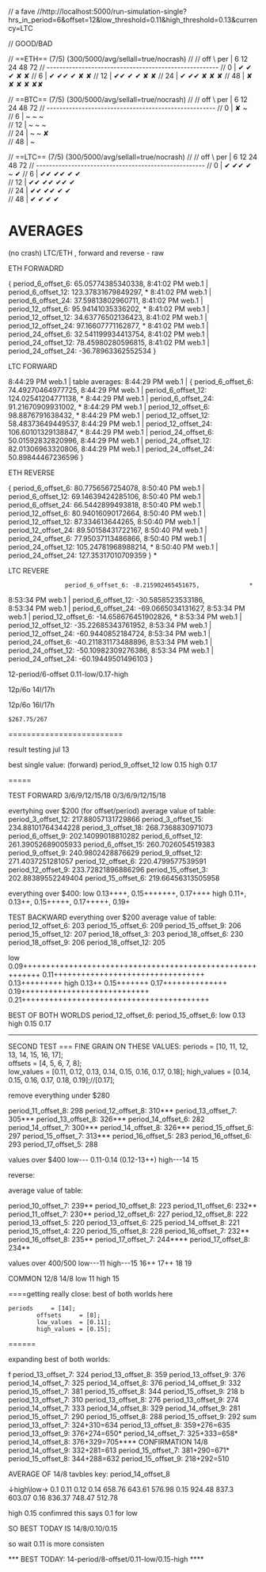 // a fave
//http://localhost:5000/run-simulation-single?hrs_in_period=6&offset=12&low_threshold=0.11&high_threshold=0.13&currency=LTC

// GOOD/BAD

// ==ETH== (7/5) (300/5000/avg/sellall=true/nocrash)
//
//	off \ per |		6		12		24		48		72
// ------------------------------------------------------
// 		0	  |		✔		✔ 		✔ 		✘ 		✘
//		6	  |		✔ 		✔✔		✔ 		✘ 		✘
//		12	  | 	✔✔		✔		✔ 		✘ 		✘
//		24    |		✔		✔✔		✘		✘		✘
//		48	  |		✘		✘		✘		✘		✘✘

// ==BTC== (7/5) (300/5000/avg/sellall=true/nocrash)
//
//	off \ per |		6		12		24		48		72
// -----------------------------------------------------
// 		0	  |		✘		~		 		 		
//		6	  |		~		~		~		 		 		
//		12	  | 	~		~		~ 		 		
//		24    |		~		~		✘				
//		48	  |		~	

// ==LTC== (7/5) (300/5000/avg/sellall=true/nocrash)
//
//	off \ per |		6		12		24		48		72
// -----------------------------------------------------
// 		0	  |		✔		✔✔		✔		~		✔
//		6	  |		✔✔		✔✔		✔		✔ 		 		
//		12	  | 	✔✔		✔✔		✔✔ 		✔		
//		24    |		✔✔		✔✔		✔		✔		
//		48	  |		✔		✔		✔		✔		




# AVERAGES
(no crash)
LTC/ETH , forward and reverse - raw


ETH FORWADRD

  { period_6_offset_6: 65.05774385340338,
8:41:02 PM web.1 |    period_6_offset_12: 123.37831679849297,       *
8:41:02 PM web.1 |    period_6_offset_24: 37.59813802960711,
8:41:02 PM web.1 |    period_12_offset_6: 95.94141035336202,        *
8:41:02 PM web.1 |    period_12_offset_12: 34.63776502136423,
8:41:02 PM web.1 |    period_12_offset_24: 97.16607771162877,       *
8:41:02 PM web.1 |    period_24_offset_6: 32.541199934413754,
8:41:02 PM web.1 |    period_24_offset_12: 78.45980280596815,
8:41:02 PM web.1 |    period_24_offset_24: -36.78963362552534 }



LTC FORWARD


8:44:29 PM web.1 |  table averages:
8:44:29 PM web.1 |  { period_6_offset_6: 74.49270464977725,
8:44:29 PM web.1 |    period_6_offset_12: 124.02541204771138,       *
8:44:29 PM web.1 |    period_6_offset_24: 91.21670909931002,        *
8:44:29 PM web.1 |    period_12_offset_6: 98.8876791638432,         *
8:44:29 PM web.1 |    period_12_offset_12: 58.48373649449537,
8:44:29 PM web.1 |    period_12_offset_24: 106.60101329138847,      *
8:44:29 PM web.1 |    period_24_offset_6: 50.01592832820996,
8:44:29 PM web.1 |    period_24_offset_12: 82.01306963320806,
8:44:29 PM web.1 |    period_24_offset_24: 50.89844467236596 }



ETH REVERSE

  {                     period_6_offset_6: 80.7756567254078,
8:50:40 PM web.1 |    period_6_offset_12: 69.14639424285106,
8:50:40 PM web.1 |    period_6_offset_24: 66.5442899493818,
8:50:40 PM web.1 |    period_12_offset_6: 80.94016090172664,
8:50:40 PM web.1 |    period_12_offset_12: 87.334613644265,
8:50:40 PM web.1 |    period_12_offset_24: 89.50158431722167,
8:50:40 PM web.1 |    period_24_offset_6: 77.95037113486866,
8:50:40 PM web.1 |    period_24_offset_12: 105.24781968988214,          *
8:50:40 PM web.1 |    period_24_offset_24: 127.35317010709359 }         *



LTC REVERE

                    period_6_offset_6: -8.215902465451675,              *
8:53:34 PM web.1 |    period_6_offset_12: -30.5858523533186,        
8:53:34 PM web.1 |    period_6_offset_24: -69.0665034131627,
8:53:34 PM web.1 |    period_12_offset_6: -14.658676451902826,          *
8:53:34 PM web.1 |    period_12_offset_12: -35.22685343761952,
8:53:34 PM web.1 |    period_12_offset_24: -60.9440852184724,
8:53:34 PM web.1 |    period_24_offset_6: -40.211831173488896,
8:53:34 PM web.1 |    period_24_offset_12: -50.10982309276386,
8:53:34 PM web.1 |    period_24_offset_24: -60.19449501496103 }


12-period/6-offset
0.11-low/0.17-high


12p/6o
14l/17h


12p/6o
16l/17h

    $267.75/267

=========================


  result testing jul 13

  best single value: (forward)
  period_9_offset_12
  low 0.15
  high 0.17


=====



TEST FORWARD
3/6/9/12/15/18
0/3/6/9/12/15/18

evertyhing over $200 (for offset/period)
average value of table:
    period_3_offset_12: 217.88057131729866
    period_3_offset_15: 234.88101764344228
    period_3_offset_18: 268.7368830971073
    period_6_offset_9: 202.14099018810282
    period_6_offset_12: 261.39052689005933
    period_6_offset_15: 260.7026054519383
    period_9_offset_9: 240.9802428876629
    period_9_offset_12: 271.4037251281057
    period_12_offset_6: 220.4799577539591
    period_12_offset_9: 233.72821896886296
    period_15_offset_3: 202.88389552249404
    period_15_offset_6: 219.66456313505958

everything over $400:
  low 0.13++++, 0.15+++++++, 0.17++++
  high 0.11+, 0.13++, 0.15+++++, 0.17+++++, 0.19+


TEST BACKWARD
everything over $200
    average value of table:
    period_12_offset_6: 203
    period_15_offset_6: 209
    period_15_offset_9: 206
    period_15_offset_12: 207
    period_18_offset_3: 203
    period_18_offset_6: 230
    period_18_offset_9: 206
    period_18_offset_12: 205

low 0.09++++++++++++++++++++++++++++++++++++++++++++++++++++++++++ 0.11+++++++++++++++++++++++++++++++++ 0.13+++++++++
high 0.13++ 0.15+++++++ 0.17++++++++++++++ 0.19++++++++++++++++++++++++++++ 0.21+++++++++++++++++++++++++++++++++++++++++


BEST OF BOTH WORLDS
  period_12_offset_6:
  period_15_offset_6:
  low 0.13
  high 0.15 0.17

-----

SECOND TEST === FINE GRAIN ON THESE VALUES:
    periods 	= [10, 11, 12, 13, 14, 15, 16, 17]; 	
    offsets 	= [4, 5, 6, 7, 8]; 						
    low_values 	= [0.11, 0.12, 0.13, 0.14, 0.15, 0.16, 0.17, 0.18];
    high_values = [0.14, 0.15, 0.16, 0.17, 0.18, 0.19];//[0.17];






remove everything under $280

period_11_offset_8: 298
period_12_offset_8: 310***
period_13_offset_7: 305***
period_13_offset_8: 326***
period_14_offset_6: 282
period_14_offset_7: 300***
period_14_offset_8: 326***
period_15_offset_6: 297
period_15_offset_7: 313***
period_16_offset_5: 283
period_16_offset_6: 293
period_17_offset_5: 288

values over $400
  low--- 0.11-0.14 (0.12-13++)
  high---14 15


reverse:


average value of table:

period_10_offset_7: 239**
period_10_offset_8: 223
period_11_offset_6: 232**
period_11_offset_7: 230**
period_12_offset_6: 227
period_12_offset_8: 222
period_13_offset_5: 220
period_13_offset_6: 225
period_14_offset_8: 221
period_15_offset_4: 220
period_15_offset_8: 228
period_16_offset_7: 232**
period_16_offset_8: 235**
period_17_offset_7: 244****
period_17_offset_8: 234**

values over $400/$500
  low---11
  high---15 16++ 17++ 18 19


COMMON
  12/8
  14/8
  low 11
  high 15




  ====getting really close:
best of both worlds here

  	periods 	= [14]; 	
			offsets 	= [8]; 			
			low_values 	= [0.11];	
			high_values = [0.15];			

======

expanding best of both worlds:

f
period_13_offset_7: 324
period_13_offset_8: 359
period_13_offset_9: 376
period_14_offset_7: 325
period_14_offset_8: 376
period_14_offset_9: 332
period_15_offset_7: 381
period_15_offset_8: 344
period_15_offset_9: 218
b
period_13_offset_7: 310
period_13_offset_8: 276
period_13_offset_9: 274
period_14_offset_7: 333
period_14_offset_8: 329
period_14_offset_9: 281
period_15_offset_7: 290
period_15_offset_8: 288
period_15_offset_9: 292
sum
period_13_offset_7: 324+310=634
period_13_offset_8: 359+276=635
period_13_offset_9: 376+274=650*
period_14_offset_7: 325+333=658*
period_14_offset_8: 376+329=705**** CONFIRMATION 14/8
period_14_offset_9: 332+281=613
period_15_offset_7: 381+290=671*
period_15_offset_8: 344+288=632
period_15_offset_9: 218+292=510


AVERAGE OF 14/8 tavbles
key: period_14_offset_8

↓high\low→	 0.1	            0.11	      0.12
0.14	       658.76           643.61      576.98
0.15         924.48           837.3       603.07
0.16	       836.37           748.47      512.78

high 0.15 confimred
this says 0.1 for low

SO BEST TODAY IS 14/8/0.10/0.15

so wait 0.11 is more consisten

*** BEST TODAY: 14-period/8-offset/0.11-low/0.15-high ****